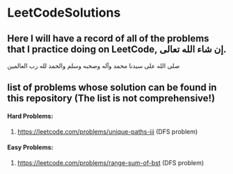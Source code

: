 # LeetCodeSolutions
Here I will have a record of all of the problems that I practice doing on LeetCode, إن شاء الله تعالى.
---
صلى الله على سيدنا محمد وآله وصحبه وسلم
والحمد لله رب العالمين

## list of problems whose solution can be found in this repository (The list is not comprehensive!)

#### Hard Problems:
1. https://leetcode.com/problems/unique-paths-iii (DFS problem)

#### Easy Problems:
1. https://leetcode.com/problems/range-sum-of-bst (DFS problem)

 